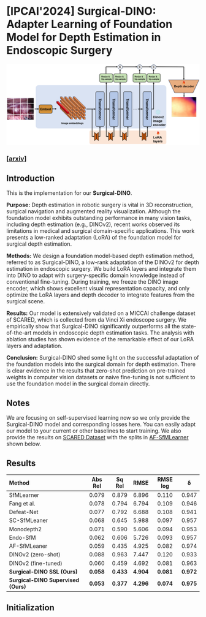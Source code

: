 # [IPCAI'2024] Surgical-DINO: Adapter Learning of Foundation Model for Depth Estimation in Endoscopic Surgery

![Image](https://github.com/BeileiCui/SurgicalDINO/blob/main/main_figure.jpg)

### [__[arxiv]__](https://arxiv.org/abs/2401.06013)
## Introduction
This is the implementation for our __Surgical-DINO__. 

__Purpose:__ Depth estimation in robotic surgery is vital in 3D reconstruction, surgical navigation and augmented reality visualization. Although the foundation model exhibits outstanding performance in many vision tasks, including depth estimation (e.g., DINOv2), recent works observed its limitations in medical and surgical domain-specific applications. This work presents a low-ranked adaptation (LoRA) of the foundation model for surgical depth estimation.

__Methods:__ We design a foundation model-based depth estimation method, referred to as Surgical-DINO, a low-rank adaptation of the DINOv2 for depth estimation in endoscopic surgery. We build LoRA layers and integrate them into DINO to adapt with surgery-specific domain knowledge instead of conventional fine-tuning. During training, we freeze the DINO image encoder, which shows excellent visual representation capacity, and only optimize the LoRA layers and depth decoder to integrate features from the surgical scene. 

__Results:__ Our model is extensively validated on a MICCAI challenge dataset of SCARED, which is collected from da Vinci Xi endoscope surgery. We empirically show that Surgical-DINO significantly outperforms all the state-of-the-art models in endoscopic depth estimation tasks. The analysis with ablation studies has shown evidence of the remarkable effect of our LoRA layers and adaptation.

__Conclusion:__ Surgical-DINO shed some light on the successful adaptation of the foundation models into the surgical domain for depth estimation. There is clear evidence in the results that zero-shot prediction on pre-trained weights in computer vision datasets or naive fine-tuning is not sufficient to use the foundation model in the surgical domain directly.

## Notes
We are focusing on self-supervised learning now so we only provide the Surgical-DINO model and corresponding losses here. You can easily adapt our model to your current or other baselines to start training. We also provide the results on [SCARED Dataset](https://endovissub2019-scared.grand-challenge.org/) with the splits in [AF-SfMLearner](https://github.com/ShuweiShao/AF-SfMLearner) shown below.

## Results

| Method | Abs Rel | Sq Rel | RMSE | RMSE log | &delta; |
|  :----  | :----:  | :----:   |  :----:  | :----:  | :----:  |
| SfMLearner | 0.079 |	0.879 |	6.896 |	0.110 |	0.947 |
| Fang et al. | 0.078 |	0.794 |	6.794 |	0.109 |	0.946 |
| Defeat-Net | 0.077 |	0.792 |	6.688 |	0.108 |	0.941 |
| SC-SfMLeaner |0.068 |	0.645 |	5.988 |	0.097 |	0.957 |
| Monodepth2 | 0.071 |	0.590 |	5.606 |	0.094 |	0.953 |
| Endo-SfM | 0.062 |	0.606 |	5.726 |	0.093 |	0.957 |
| AF-SfMLeaner | 0.059 |	0.435 |	4.925 |	0.082 |	0.974 |
| DINOv2 (zero-shot) | 0.088 | 0.963 | 7.447 | 0.120 | 0.933 |
| DINOv2 (fine-tuned) | 0.060 | 0.459 | 4.692 | 0.081 | 0.963 |
|__Surgical-DINO SSL (Ours)__ |__0.058__ |	__0.433__ |	__4.904__ |	__0.081__ |	__0.972__ | 
|__Surgical-DINO Supervised (Ours)__ | __0.053__ | __0.377__ | __4.296__ | __0.074__ | __0.975__ |

## Initialization
